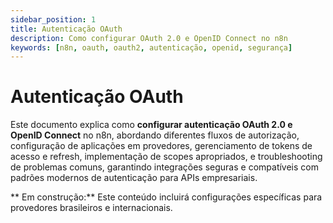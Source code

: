 ```yaml
---
sidebar_position: 1
title: Autenticação OAuth
description: Como configurar OAuth 2.0 e OpenID Connect no n8n
keywords: [n8n, oauth, oauth2, autenticação, openid, segurança]
---
```


#  Autenticação OAuth

Este documento explica como **configurar autenticação OAuth 2.0 e OpenID Connect** no n8n, abordando diferentes fluxos de autorização, configuração de aplicações em provedores, gerenciamento de tokens de acesso e refresh, implementação de scopes apropriados, e troubleshooting de problemas comuns, garantindo integrações seguras e compatíveis com padrões modernos de autenticação para APIs empresariais.

** Em construção:** Este conteúdo incluirá configurações específicas para provedores brasileiros e internacionais.
